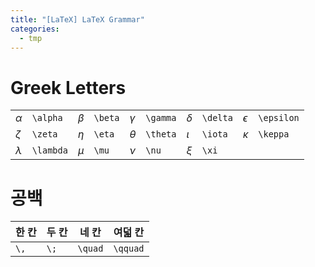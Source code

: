 ```yaml
---
title: "[LaTeX] LaTeX Grammar"
categories:
  - tmp
---
```

# Greek Letters

|||||||||||
|---|---|---|---|---|---|---|---|---|---|
| $\alpha$ | `\alpha` | $\beta$ | `\beta` | $\gamma$ | `\gamma` | $\delta$ | `\delta` | $\epsilon$ | `\epsilon` |
| $\zeta$ | `\zeta` | $\eta$ | `\eta` | $\theta$ | `\theta` | $\iota$ | `\iota` | $\kappa$ | `\keppa` |
| $\lambda$ | `\lambda` | $\mu$ | `\mu` | $\nu$ | `\nu` | $\xi$ | `\xi` | ||

# 공백

| 한 칸 | 두 칸 | 네 칸 | 여덟 칸 |
| --- | --- | --- | --- |
|`\,` | `\;` | `\quad`| `\qquad` |